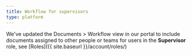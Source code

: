 ```yaml
---
title: Workflow for supervisors
type: platform
---
```


We've updated the Documents &gt; Workflow view in our portal to include documents assigned to other people or teams for users in the **Supervisor** role, see [Roles]({{ site.baseurl }}/account/roles/)